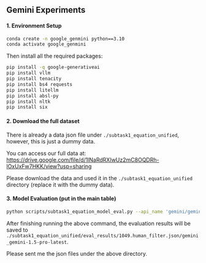 ## Gemini Experiments

#### 1. Environment Setup

```bash
conda create -n google_genmini python==3.10
conda activate google_genmini
```

Then install all the required packages:

```bash
pip install -q google-generativeai
pip install vllm
pip install tenacity
pip install bs4 requests
pip install litellm
pip install absl-py
pip install nltk
pip install six
```

#### 2. Download the full dataset

There is already a data json file under `./subtask1_equation_unified`, however, this is just a dummy data.

You can access our full data at: https://drive.google.com/file/d/1lNaRdRXIwUz2mC8OQDRh-lOxUxFw7HKK/view?usp=sharing

Please download the data and used it in the `./subtask1_equation_unified` directory (replace it with the dummy data).


#### 3. Model Evaluation (put in the main table)

```bash
python scripts/subtask1_equation_model_eval.py --api_name 'gemini/gemini-1.5-pro-latest' --root_dir './subtask1_equation_unified' --eval_data_file '1049.human_filter.json' --save_dir './subtask1_equation_unified/eval_results' --context_max_len 1000
```
After finishing running the above command, the evaluation results will be saved to `./subtask1_equation_unified/eval_results/1049.human_filter.json/gemini_gemini-1.5-pro-latest`. 

Please sent me the json files under the above directory.